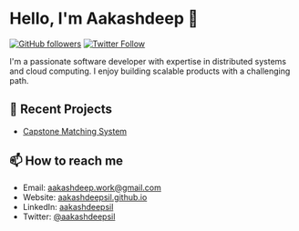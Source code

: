 # Hello, I'm Aakashdeep 👋

[![GitHub followers](https://img.shields.io/github/followers/aakashdeepsil?label=Follow&style=social)](https://github.com/aakashdeepsil)
[![Twitter Follow](https://img.shields.io/twitter/follow/aakashdeepsil?label=Follow&style=social)](https://twitter.com/aakashdeepsil)

I'm a passionate software developer with expertise in distributed systems and cloud computing. I enjoy building scalable products with a challenging path. 

## 🔭 Recent Projects

- [Capstone Matching System](https://github.com/aakashdeepsil/capstone-matching)

<!-- ## 🌱 I'm currently learning

- [Technology 1](https://example.com)
- [Technology 2](https://example.com)

## 💬 Ask me about

- [Topic 1](https://example.com)
- [Topic 2](https://example.com) -->

## 📫 How to reach me

- Email: [aakashdeep.work@gmail.com](mailto:aakashdeep.work@gmail.com)
- Website: [aakashdeepsil.github.io](https://aakashdeepsil.github.io/)
- LinkedIn: [aakashdeepsil](https://www.linkedin.com/in/aakashdeepsil)
- Twitter: [@aakashdeepsil](https://twitter.com/aakashdeepsil)
